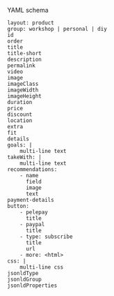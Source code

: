YAML schema

    layout: product
    group: workshop | personal | diy
    id
    order
    title
    title-short
    description
    permalink
    video
    image
    imageClass
    imageWidth
    imageHeight
    duration
    price
    discount
    location
    extra
    fit
    details
    goals: |
        multi-line text
    takeWith: |
        multi-line text
    recommendations:
        - name
          field
          image
          text
    payment-details
    button:
        - pelepay
          title
        - paypal
          title
        - type: subscribe
          title
          url
        - more: <html>
    css: |
        multi-line css
    jsonldType
    jsonldGroup
    jsonldProperties
